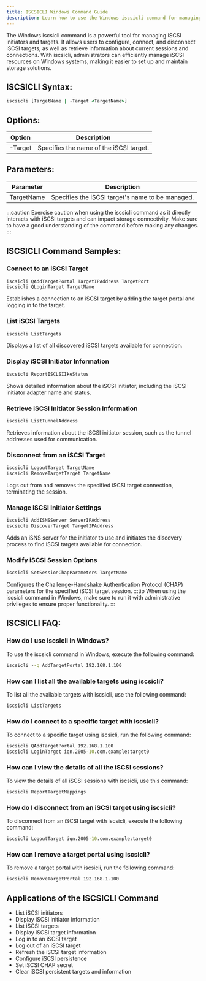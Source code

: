 ```yaml
---
title: ISCSICLI Windows Command Guide
description: Learn how to use the Windows iscsicli command for managing iSCSI initiators and targets effectively.
---
```


The Windows iscsicli command is a powerful tool for managing iSCSI initiators and targets. It allows users to configure, connect, and disconnect iSCSI targets, as well as retrieve information about current sessions and connections. With iscsicli, administrators can efficiently manage iSCSI resources on Windows systems, making it easier to set up and maintain storage solutions.

## ISCSICLI Syntax:
```cmd
iscsicli [TargetName | -Target <TargetName>]
```

## Options:
| Option   | Description                            |
|----------|----------------------------------------|
| -Target  | Specifies the name of the iSCSI target.|

## Parameters:
| Parameter  | Description                                       |
|------------|---------------------------------------------------|
| TargetName | Specifies the iSCSI target's name to be managed.  |
  
:::caution
Exercise caution when using the iscsicli command as it directly interacts with iSCSI targets and can impact storage connectivity. Make sure to have a good understanding of the command before making any changes.
:::
## ISCSICLI Command Samples:
### Connect to an iSCSI Target
```cmd
iscsicli QAddTargetPortal TargetIPAddress TargetPort
iscsicli QLoginTarget TargetName
```
Establishes a connection to an iSCSI target by adding the target portal and logging in to the target.

### List iSCSI Targets
```cmd
iscsicli ListTargets
```
Displays a list of all discovered iSCSI targets available for connection.

### Display iSCSI Initiator Information
```cmd
iscsicli ReportISCLSIIkeStatus
```
Shows detailed information about the iSCSI initiator, including the iSCSI initiator adapter name and status.

### Retrieve iSCSI Initiator Session Information
```cmd
iscsicli ListTunnelAddress
```
Retrieves information about the iSCSI initiator session, such as the tunnel addresses used for communication.

### Disconnect from an iSCSI Target
```cmd
iscsicli LogoutTarget TargetName
iscsicli RemoveTargetTarget TargetName
```
Logs out from and removes the specified iSCSI target connection, terminating the session.

### Manage iSCSI Initiator Settings
```cmd
iscsicli AddISNSServer ServerIPAddress
iscsicli DiscoverTarget TargetIPAddress
```
Adds an iSNS server for the initiator to use and initiates the discovery process to find iSCSI targets available for connection.

### Modify iSCSI Session Options
```cmd
iscsicli SetSessionChapParameters TargetName
```
Configures the Challenge-Handshake Authentication Protocol (CHAP) parameters for the specified iSCSI target session.
:::tip
When using the iscsicli command in Windows, make sure to run it with administrative privileges to ensure proper functionality.
:::

## ISCSICLI FAQ:

### How do I use iscsicli in Windows?
To use the iscsicli command in Windows, execute the following command:
```cmd
iscsicli --q AddTargetPortal 192.168.1.100
```

### How can I list all the available targets using iscsicli?
To list all the available targets with iscsicli, use the following command:
```cmd
iscsicli ListTargets
```

### How do I connect to a specific target with iscsicli?
To connect to a specific target using iscsicli, run the following command:
```cmd
iscsicli QAddTargetPortal 192.168.1.100
iscsicli LoginTarget iqn.2005-10.com.example:target0
```

### How can I view the details of all the iSCSI sessions?
To view the details of all iSCSI sessions with iscsicli, use this command:
```cmd
iscsicli ReportTargetMappings
```

### How do I disconnect from an iSCSI target using iscsicli?
To disconnect from an iSCSI target with iscsicli, execute the following command:
```cmd
iscsicli LogoutTarget iqn.2005-10.com.example:target0
```

### How can I remove a target portal using iscsicli?
To remove a target portal with iscsicli, run the following command:
```cmd
iscsicli RemoveTargetPortal 192.168.1.100
```
## Applications of the ISCSICLI Command

- List iSCSI initiators
- Display iSCSI initiator information
- List iSCSI targets
- Display iSCSI target information
- Log in to an iSCSI target
- Log out of an iSCSI target
- Refresh the iSCSI target information
- Configure iSCSI persistence
- Set iSCSI CHAP secret
- Clear iSCSI persistent targets and information